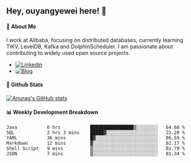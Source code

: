 ## Hey, ouyangyewei here! :wave:

#### :rocket: About Me
I work at Alibaba, focusing on distributed databases, currently learning TiKV, LevelDB, Kafka and DolphinScheduler. I am passionate about contributing to widely used open source projects.

- [![Linkedin](https://img.shields.io/badge/LinkedIn-ouyangyewei-blue)](https://www.linkedin.com/in/ouyangyewei/)
- [![Blog](https://img.shields.io/badge/Blog-yeweiouyang-orange)](https://blog.csdn.net/yeweiouyang)

#### :star2: Github Stats
[![Anurag's GitHub stats](https://github-readme-stats.vercel.app/api?username=ouyangyewei&show_icons=true&cache_seconds=3600&theme=tokyonight)](https://github.com/anuraghazra/github-readme-stats)

#### :bar_chart: Weekly Development Breakdown
<!--START_SECTION:waka-->

```text
Java           6 hrs           ████████████████▒░░░░░░░░   64.68 %
SQL            2 hrs 3 mins    █████▓░░░░░░░░░░░░░░░░░░░   22.20 %
YAML           36 mins         █▓░░░░░░░░░░░░░░░░░░░░░░░   06.59 %
Markdown       12 mins         ▓░░░░░░░░░░░░░░░░░░░░░░░░   02.17 %
Shell Script   9 mins          ▒░░░░░░░░░░░░░░░░░░░░░░░░   01.79 %
JSON           7 mins          ▒░░░░░░░░░░░░░░░░░░░░░░░░   01.34 %
```

<!--END_SECTION:waka-->
